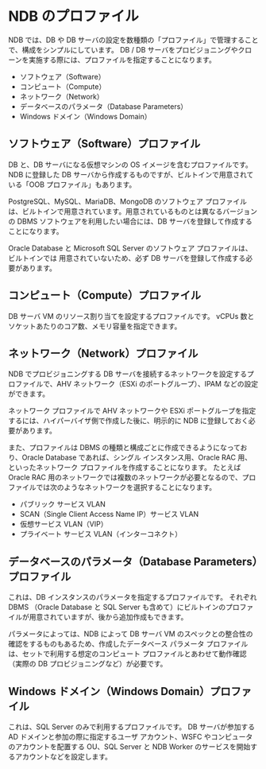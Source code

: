 # NDB のプロファイル

NDB では、DB や DB サーバの設定を数種類の「プロファイル」で管理することで、構成をシンプルにしています。
DB / DB サーバをプロビジョニングやクローンを実施する際には、プロファイルを指定することになります。
- ソフトウェア（Software）
- コンピュート（Compute）
- ネットワーク（Network）
- データベースのパラメータ（Database Parameters）
- Windows ドメイン（Windows Domain）


## ソフトウェア（Software）プロファイル

DB と、DB サーバになる仮想マシンの OS イメージを含むプロファイルです。NDB に登録した DB サーバから作成するものですが、ビルトインで用意されている「OOB プロファイル」もあります。

PostgreSQL、MySQL、MariaDB、MongoDB のソフトウェア プロファイルは、ビルトインで用意されています。用意されているものとは異なるバージョンの DBMS ソフトウェアを利用したい場合には、DB サーバを登録して作成することになります。

Oracle Database と Microsoft SQL Server のソフトウェア プロファイルは、ビルトインでは
用意されていないため、必ず DB サーバを登録して作成する必要があります。


## コンピュート（Compute）プロファイル

DB サーバ VM のリソース割り当てを設定するプロファイルです。
vCPUs 数とソケットあたりのコア数、メモリ容量を指定できます。


## ネットワーク（Network）プロファイル

NDB でプロビジョニングする DB サーバを接続するネットワークを設定するプロファイルで、AHV ネットワーク（ESXi のポートグループ）、IPAM などの設定ができます。

ネットワーク プロファイルで AHV ネットワークや ESXi ポートグループを指定するには、ハイパーバイザ側で作成した後に、明示的に NDB に登録しておく必要があります。

また、プロファイルは DBMS の種類と構成ごとに作成できるようになっており、Oracle Database であれば、シングル インスタンス用、Oracle RAC 用、といったネットワーク プロファイルを作成することになります。
たとえば Oracle RAC 用のネットワークでは複数のネットワークが必要となるので、プロファイルでは次のようなネットワークを選択することになります。
- パブリック サービス VLAN
- SCAN（Single Client Access Name IP）サービス VLAN
- 仮想サービス VLAN（VIP）
- プライベート サービス VLAN（インターコネクト）


## データベースのパラメータ（Database Parameters）プロファイル

これは、DB インスタンスのパラメータを指定するプロファイルです。
それぞれ DBMS （Oracle Database と SQL Server も含めて）にビルトインのプロファイルが用意されていますが、後から追加作成もできます。

パラメータによっては、NDB によって DB サーバ VM のスペックとの整合性の確認をするものもあるため、作成したデータベース パラメータ プロファイルは、セットで利用する想定のコンピュート プロファイルとあわせて動作確認（実際の DB プロビジョニングなど）が必要です。


## Windows ドメイン（Windows Domain）プロファイル

これは、SQL Server のみで利用するプロファイルです。
DB サーバが参加する AD ドメインと参加の際に指定するユーザ アカウント、WSFC やコンピュータのアカウントを配置する OU、SQL Server と NDB Worker のサービスを開始するアカウントなどを設定します。
